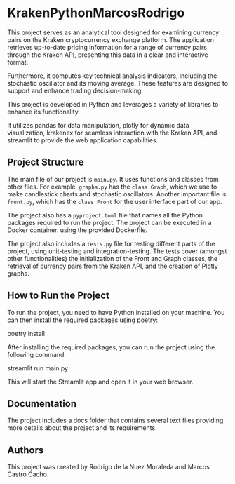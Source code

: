 # KrakenPythonMarcosRodrigo

This project serves as an analytical tool designed for examining currency pairs on the Kraken cryptocurrency exchange platform. The application retrieves up-to-date pricing information for a range of currency pairs through the Kraken API, presenting this data in a clear and interactive format. 

Furthermore, it computes key technical analysis indicators, including the stochastic oscillator and its moving average. These features are designed to support and enhance trading decision-making.

This project is developed in Python and leverages a variety of libraries to enhance its functionality. 

It utilizes pandas for data manipulation, plotly for dynamic data visualization, krakenex for seamless interaction with the Kraken API, and streamlit to provide the web application capabilities.

## Project Structure

The main file of our project is `main.py`. It uses functions and classes from other files. For example, `graphs.py` has the `class Graph`, which we use to make candlestick charts and stochastic oscillators. Another important file is `front.py`, which has the `class Front` for the user interface part of our app.

The project also has a `pyproject.toml` file that names all the Python packages required to run the project. The project can be executed in a Docker container. using the provided Dockerfile.

The project also includes a `tests.py` file for testing different parts of the project, using unit-testing and integration-testing. The tests cover (amongst other functionalities) the initialization of the Front and Graph classes, the retrieval of currency pairs from the Kraken API, and the creation of Plotly graphs.


## How to Run the Project

To run the project, you need to have Python installed on your machine. You can then install the required packages using poetry:

poetry install

After installing the required packages, you can run the project using the following command:

streamlit run main.py

This will start the Streamlit app and open it in your web browser.

## Documentation

The project includes a docs folder that contains several text files providing more details about the project and its requirements.

## Authors

This project was created by Rodrigo de la Nuez Moraleda and Marcos Castro Cacho.
